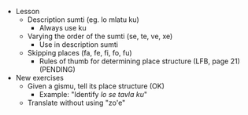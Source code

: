 * Lesson
    * Description sumti  (eg. lo mlatu ku)
        * Always use ku
    * Varying the order of the sumti (se, te, ve, xe)
        * Use in description sumti
    * Skipping places (fa, fe, fi, fo, fu)
        * Rules of thumb for determining place structure (LFB, page 21) (PENDING)
* New exercises
    * Given a gismu, tell its place structure (OK)
        * Example: "Identify _lo se tavla ku_"
    * Translate without using "zo'e"
